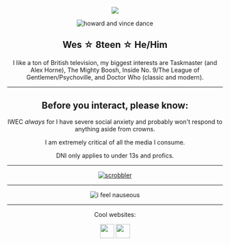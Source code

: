 <div align="center">

<p align="center"><img src="https://komarev.com/ghpvc/?username=cometecti&color=657cc2&style=plastic&label=View+Count!"/></p> 

![howard and vince dance](https://github.com/user-attachments/assets/d43e104a-af2c-4d14-ac47-576309852d42)


## <p align="center">Wes ☆ 8teen ☆ He/Him</p>


I like a ton of British television, my biggest interests are Taskmaster (and Alex Horne), The Mighty Boosh, Inside No. 9/The League of Gentlemen/Psychoville, and Doctor Who (classic and modern).

***

Before you interact, please know:
----
IWEC *always* for I have severe social anxiety and probably won't respond to anything aside from crowns. 

I am extremely critical of all the media I consume.

DNI only applies to under 13s and profics.

***

[![scrobbler](https://lastfm-recently-played.vercel.app/api?user=licecake&count=2&width=600&loved=true&show_user=header)](https://www.last.fm/user/licecake)

***

![i feel nauseous](https://github.com/user-attachments/assets/c40254ee-a128-492d-a343-a68ad061dcfe)

***

<p align="center">Cool websites:

<p align="center"><a href="https://smokepowered.com"><img src="http://smokepowered.com/smoke.gif" height="33"/></a> 
<a href="https://epicblazed.com"><img src="http://smokepowered.com/EpicBlazedButton.png" height="33"/></a>

